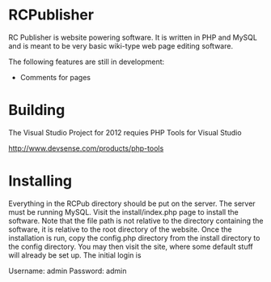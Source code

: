 RCPublisher
===========

RC Publisher is website powering software. It is written in PHP and MySQL and is
meant to be very basic wiki-type web page editing software.

The following features are still in development:

* Comments for pages

Building
========

The Visual Studio Project for 2012 requies PHP Tools for Visual Studio

http://www.devsense.com/products/php-tools

Installing
==========

Everything in the RCPub directory should be put on the server. The server must
be running MySQL. Visit the install/index.php page to install the software.
Note that the file path is not relative to the directory containing the
software, it is relative to the root directory of the website. Once the
installation is run, copy the config.php directory from the install directory
to the config directory. You may then visit the site, where some default stuff
will already be set up. The initial login is

Username: admin
Password: admin
